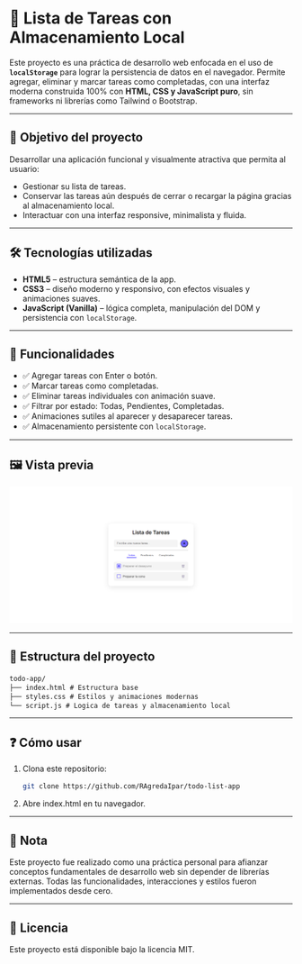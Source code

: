 # 📝 Lista de Tareas con Almacenamiento Local

Este proyecto es una práctica de desarrollo web enfocada en el uso de **`localStorage`** para lograr la persistencia de datos en el navegador. Permite agregar, eliminar y marcar tareas como completadas, con una interfaz moderna construida 100% con **HTML, CSS y JavaScript puro**, sin frameworks ni librerías como Tailwind o Bootstrap.

---

## 🎯 Objetivo del proyecto

Desarrollar una aplicación funcional y visualmente atractiva que permita al usuario:

- Gestionar su lista de tareas.
- Conservar las tareas aún después de cerrar o recargar la página gracias al almacenamiento local.
- Interactuar con una interfaz responsive, minimalista y fluida.

---

## 🛠️ Tecnologías utilizadas

- **HTML5** – estructura semántica de la app.
- **CSS3** – diseño moderno y responsivo, con efectos visuales y animaciones suaves.
- **JavaScript (Vanilla)** – lógica completa, manipulación del DOM y persistencia con `localStorage`.

---

## 🦖 Funcionalidades

- ✅ Agregar tareas con Enter o botón.
- ✅ Marcar tareas como completadas.
- ✅ Eliminar tareas individuales con animación suave.
- ✅ Filtrar por estado: Todas, Pendientes, Completadas.
- ✅ Animaciones sutiles al aparecer y desaparecer tareas.
- ✅ Almacenamiento persistente con `localStorage`.

---

## 🖼️ Vista previa

![preview](preview.png)  

---

## 📁 Estructura del proyecto

```
todo-app/
├── index.html # Estructura base
├── styles.css # Estilos y animaciones modernas
└── script.js # Logica de tareas y almacenamiento local
```

---

## ❓ Cómo usar

1. Clona este repositorio:
   ```bash
   git clone https://github.com/RAgredaIpar/todo-list-app

2. Abre index.html en tu navegador.

---

## 📌 Nota

Este proyecto fue realizado como una práctica personal para afianzar conceptos fundamentales de desarrollo web sin depender de librerías externas. Todas las funcionalidades, interacciones y estilos fueron implementados desde cero.

---

## 📃 Licencia

Este proyecto está disponible bajo la licencia MIT.